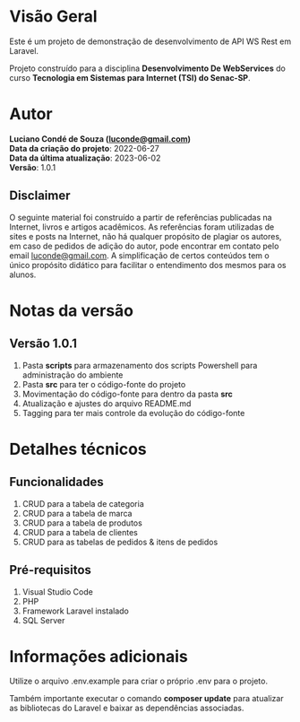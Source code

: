 # Visão Geral
Este é um projeto de demonstração de desenvolvimento de API WS Rest em Laravel.

Projeto construído para a disciplina **Desenvolvimento De WebServices** do curso **Tecnologia em Sistemas para Internet (TSI) do Senac-SP**.

# Autor
**Luciano Condé de Souza (luconde@gmail.com)**  
**Data da criação do projeto**: 2022-06-27  
**Data da última atualização**: 2023-06-02  
**Versão**: 1.0.1

## Disclaimer
O seguinte material foi construído a partir de referências publicadas na Internet, livros e artigos acadêmicos. As referências foram utilizadas de sites e posts na Internet, não há qualquer propósito de plagiar os autores, em caso de pedidos de adição do autor, pode encontrar em contato pelo email luconde@gmail.com. A simplificação de certos conteúdos tem o único propósito didático para facilitar o entendimento dos mesmos para os alunos.

# Notas da versão 
## Versão 1.0.1
1. Pasta **scripts** para armazenamento dos scripts Powershell para administração do ambiente
2. Pasta **src** para ter o código-fonte do projeto
3. Movimentação do código-fonte para dentro da pasta **src**
4. Atualização e ajustes do arquivo README.md
5. Tagging para ter mais controle da evolução do código-fonte

# Detalhes técnicos

## Funcionalidades
1. CRUD para a tabela de categoria
2. CRUD para a tabela de marca
3. CRUD para a tabela de produtos
4. CRUD para a tabela de clientes
5. CRUD para as tabelas de pedidos & itens de pedidos

## Pré-requisitos
1. Visual Studio Code
2. PHP
3. Framework Laravel instalado
4. SQL Server

# Informações adicionais
Utilize o arquivo .env.example para criar o próprio .env para o projeto.

Também importante executar o comando **composer update** para atualizar as bibliotecas do Laravel e baixar as dependências associadas.

